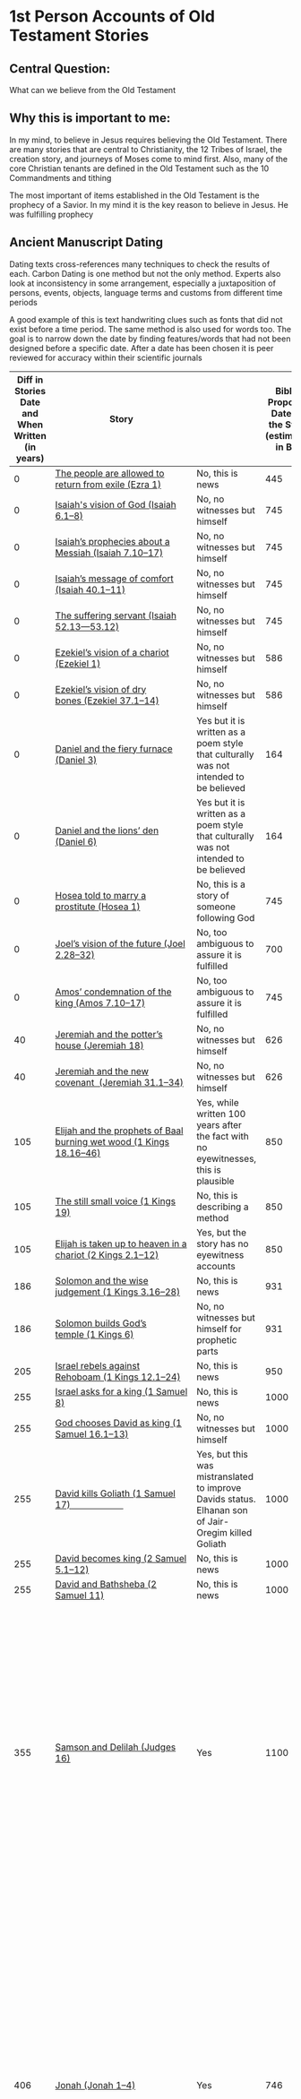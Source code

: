 # 1st Person Accounts of Old Testament Stories


## Central Question:
What can we believe from the Old Testament



## Why this is important to me:

In my mind, to believe in Jesus requires believing the Old Testament. There are many stories that are central to Christianity, the 12 Tribes of Israel, the creation story, and journeys of Moses come to mind first. Also, many of the core Christian tenants are defined in the Old Testament such as the 10 Commandments and tithing

The most important of items established in the Old Testament is the prophecy of a Savior. In my mind it is the key reason to believe in Jesus. He was fulfilling prophecy



## Ancient Manuscript Dating


Dating texts cross-references many techniques to check the results of each. Carbon Dating is one method but not the only method. Experts also look at inconsistency in some arrangement, especially a juxtaposition of persons, events, objects, language terms and customs from different time periods

A good example of this is  text handwriting clues such as fonts that did not exist before a time period. The same method is also used for words too. The goal is to narrow down the date by finding features/words that had not been designed before a specific date. 
After a date has been chosen it is peer reviewed for accuracy within their scientific journals

| Diff in Stories Date and When Written (in years) | Story                                                                                                                                                       |                                                                                                     | Bibles Proposed Date for the Story (estimated in BC) | Actual Date the Story Was Written (in BC) | Previous Influential Mythology                                                                                                                 | Example Similarities                                                                                                                                                                                                                                                                                                                                                                                                                                                                                                                                                                                                                                                                  |
| ------------------------------------------------ | ----------------------------------------------------------------------------------------------------------------------------------------------------------- | --------------------------------------------------------------------------------------------------- | ---------------------------------------------------- | ----------------------------------------- | ---------------------------------------------------------------------------------------------------------------------------------------------- | ------------------------------------------------------------------------------------------------------------------------------------------------------------------------------------------------------------------------------------------------------------------------------------------------------------------------------------------------------------------------------------------------------------------------------------------------------------------------------------------------------------------------------------------------------------------------------------------------------------------------------------------------------------------------------------- |
| 0                                                | [The people are allowed to return from exile (Ezra 1)](https://www.biblesociety.org.uk/explore-the-bible/read/eng/GNB/Ezra/1/)                              | No, this is news                                                                                    | 445                                                  | 445                                       |                                                                                                                                                |                                                                                                                                                                                                                                                                                                                                                                                                                                                                                                                                                                                                                                                                                       |
| 0                                                | [Isaiah's vision of God (Isaiah 6.1–8)](https://www.biblesociety.org.uk/explore-the-bible/read/eng/GNB/Isa/6/highlight:1/)                                  | No, no witnesses but himself                                                                        | 745                                                  | 745                                       |                                                                                                                                                |                                                                                                                                                                                                                                                                                                                                                                                                                                                                                                                                                                                                                                                                                       |
| 0                                                | [Isaiah’s prophecies about a Messiah (Isaiah 7.10–17)](https://www.biblesociety.org.uk/explore-the-bible/read/eng/GNB/Isa/7/highlight:10/)                  | No, no witnesses but himself                                                                        | 745                                                  | 745                                       |                                                                                                                                                |                                                                                                                                                                                                                                                                                                                                                                                                                                                                                                                                                                                                                                                                                       |
| 0                                                | [Isaiah’s message of comfort (Isaiah 40.1–11)](https://www.biblesociety.org.uk/explore-the-bible/read/eng/GNB/Isa/40/highlight:1/)                          | No, no witnesses but himself                                                                        | 745                                                  | 745                                       |                                                                                                                                                |                                                                                                                                                                                                                                                                                                                                                                                                                                                                                                                                                                                                                                                                                       |
| 0                                                | [The suffering servant (Isaiah 52.13—53.12)](https://www.biblesociety.org.uk/explore-the-bible/read/eng/GNB/Isa/52/highlight:13/)                           | No, no witnesses but himself                                                                        | 745                                                  | 745                                       |                                                                                                                                                |                                                                                                                                                                                                                                                                                                                                                                                                                                                                                                                                                                                                                                                                                       |
| 0                                                | [Ezekiel’s vision of a chariot (Ezekiel 1)](https://www.biblesociety.org.uk/explore-the-bible/read/eng/GNB/Ezek/1/)                                         | No, no witnesses but himself                                                                        | 586                                                  | 586                                       |                                                                                                                                                |                                                                                                                                                                                                                                                                                                                                                                                                                                                                                                                                                                                                                                                                                       |
| 0                                                | [Ezekiel’s vision of dry bones (Ezekiel 37.1–14)](https://www.biblesociety.org.uk/explore-the-bible/read/eng/GNB/Ezek/37/highlight:1/)                      | No, no witnesses but himself                                                                        | 586                                                  | 586                                       |                                                                                                                                                |                                                                                                                                                                                                                                                                                                                                                                                                                                                                                                                                                                                                                                                                                       |
| 0                                                | [Daniel and the fiery furnace (Daniel 3)](https://www.biblesociety.org.uk/explore-the-bible/read/eng/GNB/Dan/3/)                                            | Yes but it is written as a poem style that culturally was not intended to be believed               | 164                                                  | 164                                       |                                                                                                                                                |                                                                                                                                                                                                                                                                                                                                                                                                                                                                                                                                                                                                                                                                                       |
| 0                                                | [Daniel and the lions’ den (Daniel 6)](https://www.biblesociety.org.uk/explore-the-bible/read/eng/GNB/Dan/6/)                                               | Yes but it is written as a poem style that culturally was not intended to be believed               | 164                                                  | 164                                       |                                                                                                                                                |                                                                                                                                                                                                                                                                                                                                                                                                                                                                                                                                                                                                                                                                                       |
| 0                                                | [Hosea told to marry a prostitute (Hosea 1)](https://www.biblesociety.org.uk/explore-the-bible/read/eng/GNB/Hos/1/)                                         | No, this is a story of someone following God                                                        | 745                                                  | 745                                       |                                                                                                                                                |                                                                                                                                                                                                                                                                                                                                                                                                                                                                                                                                                                                                                                                                                       |
| 0                                                | [Joel’s vision of the future (Joel 2.28–32)](https://www.biblesociety.org.uk/explore-the-bible/read/eng/GNB/Joel/2/highlight:28/)                           | No, too ambiguous to assure it is fulfilled                                                         | 700                                                  | 700                                       |                                                                                                                                                |                                                                                                                                                                                                                                                                                                                                                                                                                                                                                                                                                                                                                                                                                       |
| 0                                                | [Amos’ condemnation of the king (Amos 7.10–17)](https://www.biblesociety.org.uk/explore-the-bible/read/eng/GNB/Amos/7/highlight:10/)                        | No, too ambiguous to assure it is fulfilled                                                         | 745                                                  | 745                                       |                                                                                                                                                |                                                                                                                                                                                                                                                                                                                                                                                                                                                                                                                                                                                                                                                                                       |
| 40                                               | [Jeremiah and the potter’s house (Jeremiah 18)](https://www.biblesociety.org.uk/explore-the-bible/read/eng/GNB/Jer/18/)                                     | No, no witnesses but himself                                                                        | 626                                                  | 586                                       |                                                                                                                                                |                                                                                                                                                                                                                                                                                                                                                                                                                                                                                                                                                                                                                                                                                       |
| 40                                               | [Jeremiah and the new covenant  (Jeremiah 31.1–34)](https://www.biblesociety.org.uk/explore-the-bible/read/eng/GNB/Jer/31/highlight:1/)                     | No, no witnesses but himself                                                                        | 626                                                  | 586                                       |                                                                                                                                                |                                                                                                                                                                                                                                                                                                                                                                                                                                                                                                                                                                                                                                                                                       |
| 105                                              | [Elijah and the prophets of Baal burning wet wood (1 Kings 18.16–46)](https://www.biblesociety.org.uk/explore-the-bible/read/eng/GNB/1Kgs/18/highlight:16/) | Yes, while written 100 years after the fact with no eyewitnesses, this is plausible                 | 850                                                  | 745                                       |                                                                                                                                                |                                                                                                                                                                                                                                                                                                                                                                                                                                                                                                                                                                                                                                                                                       |
| 105                                              | [The still small voice (1 Kings 19)](https://www.biblesociety.org.uk/explore-the-bible/read/eng/GNB/1Kgs/19/)                                               | No, this is describing a method                                                                     | 850                                                  | 745                                       |                                                                                                                                                |                                                                                                                                                                                                                                                                                                                                                                                                                                                                                                                                                                                                                                                                                       |
| 105                                              | [Elijah is taken up to heaven in a chariot (2 Kings 2.1–12)](https://www.biblesociety.org.uk/explore-the-bible/read/eng/GNB/2Kgs/2/highlight:1/)            | Yes, but the story has no eyewitness accounts                                                       | 850                                                  | 745                                       |                                                                                                                                                |                                                                                                                                                                                                                                                                                                                                                                                                                                                                                                                                                                                                                                                                                       |
| 186                                              | [Solomon and the wise judgement (1 Kings 3.16–28)](https://www.biblesociety.org.uk/explore-the-bible/read/eng/GNB/1Kgs/3/highlight:16/)                     | No, this is news                                                                                    | 931                                                  | 745                                       |                                                                                                                                                |                                                                                                                                                                                                                                                                                                                                                                                                                                                                                                                                                                                                                                                                                       |
| 186                                              | [Solomon builds God’s temple (1 Kings 6)](https://www.biblesociety.org.uk/explore-the-bible/read/eng/GNB/1Kgs/6/)                                           | No, no witnesses but himself for prophetic parts                                                    | 931                                                  | 745                                       |                                                                                                                                                |                                                                                                                                                                                                                                                                                                                                                                                                                                                                                                                                                                                                                                                                                       |
| 205                                              | [Israel rebels against Rehoboam (1 Kings 12.1–24)](https://www.biblesociety.org.uk/explore-the-bible/read/eng/GNB/1Kgs/12/highlight:1/)                     | No, this is news                                                                                    | 950                                                  | 745                                       |                                                                                                                                                |                                                                                                                                                                                                                                                                                                                                                                                                                                                                                                                                                                                                                                                                                       |
| 255                                              | [Israel asks for a king (1 Samuel 8)](https://www.biblesociety.org.uk/explore-the-bible/read/eng/GNB/1Sam/8/)                                               | No, this is news                                                                                    | 1000                                                 | 745                                       |                                                                                                                                                |                                                                                                                                                                                                                                                                                                                                                                                                                                                                                                                                                                                                                                                                                       |
| 255                                              | [God chooses David as king (1 Samuel 16.1–13)](https://www.biblesociety.org.uk/explore-the-bible/read/eng/GNB/1Sam/16/highlight:1/)                         | No, no witnesses but himself                                                                        | 1000                                                 | 745                                       |                                                                                                                                                |                                                                                                                                                                                                                                                                                                                                                                                                                                                                                                                                                                                                                                                                                       |
| 255                                              | [David kills Goliath (1 Samuel 17)                      ](https://www.biblesociety.org.uk/explore-the-bible/read/eng/GNB/1Sam/17/)                          | Yes, but this was mistranslated to improve Davids status. Elhanan son of Jair-Oregim killed Goliath | 1000                                                 | 745                                       |                                                                                                                                                |                                                                                                                                                                                                                                                                                                                                                                                                                                                                                                                                                                                                                                                                                       |
| 255                                              | [David becomes king (2 Samuel 5.1–12)](https://www.biblesociety.org.uk/explore-the-bible/read/eng/GNB/2Sam/5/highlight:1/)                                  | No, this is news                                                                                    | 1000                                                 | 745                                       |                                                                                                                                                |                                                                                                                                                                                                                                                                                                                                                                                                                                                                                                                                                                                                                                                                                       |
| 255                                              | [David and Bathsheba (2 Samuel 11)](https://www.biblesociety.org.uk/explore-the-bible/read/eng/GNB/2Sam/11/)                                                | No, this is news                                                                                    | 1000                                                 | 745                                       |                                                                                                                                                |                                                                                                                                                                                                                                                                                                                                                                                                                                                                                                                                                                                                                                                                                       |
| 355                                              | [Samson and Delilah (Judges 16)](https://www.biblesociety.org.uk/explore-the-bible/read/eng/GNB/Judg/16/)                                                   | Yes                                                                                                 | 1100                                                 | 745                                       | Heracles and Enkidu                                                                                                                            | <sup><sub>Heracles and Samson both slew a lion bare-handed (the former killed the Nemean lion).<sup>\[32\]\[1\]</sup> Likewise, they were both believed to have once been extremely thirsty and drunk water which poured out from a rock,<sup>\[55\]</sup> and to have torn down the gates of a city.<sup>\[55\]</sup> They were both betrayed by a woman (Heracles by Deianira, Samson by Delilah),<sup>\[32\]</sup> who led them to their respective dooms.<sup>\[32\]</sup> Both heroes, champions of their respective peoples, die by their own hands:<sup>\[</sup>    </sup></sub>                                                                                                                     |
| 406                                              | [Jonah (Jonah 1–4)](https://www.biblesociety.org.uk/explore-the-bible/read/eng/GNB/Jonah/1/)                                                                | Yes                                                                                                 | 746                                                  | 340                                       | Many (1000+ BC)                                                                                                                                | <sup><sub>Several myths and legends told of a hero being swallowed by a sea monster. Almost all of them have some parallel to Jonah’s story. The sun myth pictured the descending sun in the west as being swallowed by a monster only to reappear in the east. It was known in Persia and in Egypt. Jonah’s parallel is that he travels west, is swallowed in the west, and returns in the darkness of the fish’s belly to appear in the east. But if this myth had any influence on Jonah’s author, he has changed it completely. Now it takes place in history, with natural creatures in the roles, and testifies to the authority of God’s word and will over creation and human history. </sup></sub>|
| 425                                              | [Gideon fights the Midianites (Judges 6–7)](https://www.biblesociety.org.uk/explore-the-bible/read/eng/GNB/Judg/6/)                                         | No, this is news                                                                                    | 1170                                                 | 745                                       |                                                                                                                                                |                                                                                                                                                                                                                                                                                                                                                                                                                                                                                                                                                                                                                                                                                       |
| 455                                              | [Deborah leads God’s people (Judges 4–5)](https://www.biblesociety.org.uk/explore-the-bible/read/eng/GNB/Judg/4/)                                           | No, this is news                                                                                    | 1200                                                 | 745                                       |                                                                                                                                                |                                                                                                                                                                                                                                                                                                                                                                                                                                                                                                                                                                                                                                                                                       |
| 655                                              | [Entering the Promised Land (Joshua 3)](https://www.biblesociety.org.uk/explore-the-bible/read/eng/GNB/Josh/3/)                                             | Yes                                                                                                 | 1400                                                 | 745                                       |                                                                                                                                                |                                                                                                                                                                                                                                                                                                                                                                                                                                                                                                                                                                                                                                                                                       |
| 700                                              | [Ruth and Naomi (Ruth 1–4)](https://www.biblesociety.org.uk/explore-the-bible/read/eng/GNB/Ruth/1/)                                                         | No, no witnesses but herself for prophetic parts                                                    | 1100                                                 | 400                                       |                                                                                                                                                |                                                                                                                                                                                                                                                                                                                                                                                                                                                                                                                                                                                                                                                                                       |
| 702                                              | [Judah is taken into exile in Babylon (2 Kings 24—25)](https://www.biblesociety.org.uk/explore-the-bible/read/eng/GNB/2Kgs/24/)                             | No, this is news                                                                                    | 1447                                                 | 745                                       |                                                                                                                                                |                                                                                                                                                                                                                                                                                                                                                                                                                                                                                                                                                                                                                                                                                       |
| 828                                              | [The fall of Jericho (Joshua 5.13–6.27)](https://www.biblesociety.org.uk/explore-the-bible/read/eng/GNB/Josh/5/highlight:13/)                               | Yes                                                                                                 | 1573                                                 | 745                                       |                                                                                                                                                |                                                                                                                                                                                                                                                                                                                                                                                                                                                                                                                                                                                                                                                                                       |
| 971                                              | [The death of Moses (Deuteronomy 34)](https://www.biblesociety.org.uk/explore-the-bible/read/eng/GNB/Deut/34/)                                              | Yes                                                                                                 | 1271                                                 | 300                                       |                                                                                                                                                |                                                                                                                                                                                                                                                                                                                                                                                                                                                                                                                                                                                                                                                                                       |
| 1000                                             | [Moses and the burning bush (Exodus 3.1–15)](https://www.biblesociety.org.uk/explore-the-bible/read/eng/GNB/Exod/3/highlight:1/)                            | Yes                                                                                                 | 1300                                                 | 300                                       |                                                                                                                                                |                                                                                                                                                                                                                                                                                                                                                                                                                                                                                                                                                                                                                                                                                       |
| 1000                                             | The ten plagues (Exodus 7.6–11.10)                                                                                                                          | Yes                                                                                                 | 1300                                                 | 300                                       |                                                                                                                                                |                                                                                                                                                                                                                                                                                                                                                                                                                                                                                                                                                                                                                                                                                       |
| 1000                                             | Crossing the Red Sea (Exodus 13.17–14.31)                                                                                                                   | Yes                                                                                                 | 1300                                                 | 300                                       |                                                                                                                                                |                                                                                                                                                                                                                                                                                                                                                                                                                                                                                                                                                                                                                                                                                       |
| 1000                                             | [Manna and quail (Exodus 16)](https://www.biblesociety.org.uk/explore-the-bible/read/eng/GNB/Exod/16/)                                                      | Yes                                                                                                 | 1300                                                 | 300                                       |                                                                                                                                                |                                                                                                                                                                                                                                                                                                                                                                                                                                                                                                                                                                                                                                                                                       |
| 1000                                             | [Exploring Canaan (Numbers 13.1—14.12)](https://www.biblesociety.org.uk/explore-the-bible/read/eng/GNB/Num/13/highlight:1/)                                 | Yes                                                                                                 | 1300                                                 | 300                                       |                                                                                                                                                |                                                                                                                                                                                                                                                                                                                                                                                                                                                                                                                                                                                                                                                                                       |
| 1000                                             | [Balaam’s donkey (Numbers 22.21–38)](https://www.biblesociety.org.uk/explore-the-bible/read/eng/GNB/Num/22/highlight:21/)                                   | Yes                                                                                                 | 1300                                                 | 300                                       |                                                                                                                                                |                                                                                                                                                                                                                                                                                                                                                                                                                                                                                                                                                                                                                                                                                       |
| 1000                                             | [The Ten Commandments (Deuteronomy 5.1–22)](https://www.biblesociety.org.uk/explore-the-bible/read/eng/GNB/Deut/5/highlight:1/)                             | Yes                                                                                                 | 1300                                                 | 300                                       | Egyptian Book of the Dead (2600)                                                                                                               | <sup><sub>Book of the Dead: “I have not blasphemed.”. “I have not stolen.” “I have not committed adultery, I have not lain with men.” </sup></sub>                                                                                                                                                                                                                                                                                                                                                                                                                                                                                                                                                          |
| 1091                                             | [The birth of Moses (Exodus 1.8–2.10)](http://www.biblesociety.org.uk/explore-the-bible/read/eng/GNB/Exod/1/highlight:8/)                                   | Yes                                                                                                 | 1391                                                 | 300                                       |  Sargon of Akkad's Akkadian                                                                                                                    | <sup><sub>My mother, the high priestess, conceived; in secret she bore me. She set me in a basket of rushes, with bitumen she sealed my lid. She cast me into the river which rose over me.  </sup></sub>                                                                                                                                                                                                                                                                                                                                                                                                                                                                                                   |
| 1155                                             | [Joseph the dreamer (Genesis 37–45)](http://www.biblesociety.org.uk/explore-the-bible/read/eng/GNB/Gen/37/)                                                 | Yes                                                                                                 | 1900                                                 | 745                                       |                                                                                                                                                |                                                                                                                                                                                                                                                                                                                                                                                                                                                                                                                                                                                                                                                                                       |
| 1255                                             | The call of Abraham (Genesis 12.1–9 and 17.1–8)                                                                                                             | Yes                                                                                                 | 2000                                                 | 745                                       | Phrixus Sacrifice Story                                                                                                                        | <sup><sub>The divine command to sacrifice one’s son. divine promises of a land to be inherited by a hero’s descendants </sup></sub>                                                                                                                                                                                                                                                                                                                                                                                                                                                                                                                                                                         |
| 1255                                             | [Three visitors to Abraham (Genesis 18.1–15)](https://www.biblesociety.org.uk/explore-the-bible/read/eng/GNB/Gen/18/highlight:1/)                           | Yes                                                                                                 | 2000                                                 | 745                                       |                                                                                                                                                |                                                                                                                                                                                                                                                                                                                                                                                                                                                                                                                                                                                                                                                                                       |
| 2505                                             | [The tower of Babel (Genesis 11.1–9)](https://www.biblesociety.org.uk/explore-the-bible/read/eng/GNB/Gen/11/highlight:1/)                                   | Yes                                                                                                 | 3250                                                 | 745                                       | [Enmerkar and the Lord of Aratta (2100 BC)](https://en.wikipedia.org/wiki/Enmerkar_and_the_Lord_of_Aratta "Enmerkar and the Lord of Aratta")   | <sup><sub>The wise and knowing lord of the Land, the expert of the gods, chosen for wisdom, the lord of Eridug, shall change the speech in their mouths, as many as he had placed there, and so the speech of mankind is truly one."  </sup></sub>                                                                                                                                                                                                                                                                                                                                                                                                                                                         |
| 4755                                             | [Noah and the flood (Genesis 6.9–9.17)](https://www.biblesociety.org.uk/explore-the-bible/read/eng/GNB/Gen/6/highlight:9/)                                  | Yes                                                                                                 | 5500                                                 | 745                                       | Epic of Gilgamesh (1800 BC)                                                                                                                    | <sup><sub>A man is warned of an imminent flood by a god and is instructed to build a large boat in order to survive. The dimensions of the boat are 120 cubits; the building materials are wood, pitch, and reeds; and there are six decks. After the flood, the boat lands on a mountaintop where the man sends out a series of birds to find dry land. He eventually lets all the people and animals free and sacrifices to the god that saved him. </sup></sub>                                                                                                                                                                                                                                          |
| 5255                                             | [Creation and the fall (Genesis 1–3)](https://www.biblesociety.org.uk/explore-the-bible/read/eng/GNB/Gen/1/)                                                | Yes                                                                                                 | 6000                                                 | 745                                       | [ Gathas of Zarathushtra Yasna](https://en.wikipedia.org/wiki/Gathas#Excerpts,%20http://www.zarathushtra.com/z/article/biblicalconnection.htm) | <sup><sub>Yasna 44.3 :4-5: “who made the routes of the sun and stars? By whom the moon waxes and wanes?”  </sup></sub>                                                                                                                                                                                                                                                                                                                                                                                                                                                                                                                                                                                      |


*Almost every scholar does not believe any of these*
*Most stories were made to build myths that assist a current political need*
